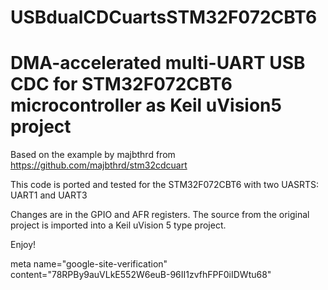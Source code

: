 # USBdualCDCuartsSTM32F072CBT6

DMA-accelerated multi-UART USB CDC for STM32F072CBT6 microcontroller as Keil uVision5 project
==============================================================================================

Based on the example by majbthrd from 
https://github.com/majbthrd/stm32cdcuart 

This code is ported and tested for the STM32F072CBT6 with two UASRTS:
UART1 and UART3

Changes are in the GPIO and AFR registers. The source from the original project is imported into a Keil uVision 5 type project.

Enjoy!

meta name="google-site-verification" content="78RPBy9auVLkE552W6euB-96II1zvfhFPF0iIDWtu68"
